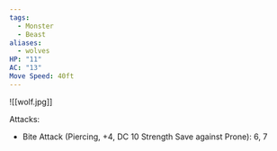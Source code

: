 ```yaml
---
tags:
  - Monster
  - Beast
aliases:
  - wolves
HP: "11"
AC: "13"
Move Speed: 40ft
---
```

![[wolf.jpg]]

Attacks:
- Bite Attack (Piercing, +4, DC 10 Strength Save against Prone): 6, 7